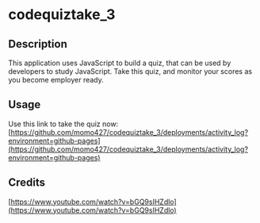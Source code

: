 # codequiztake_3

## Description 

This application uses JavaScript to build a quiz, that can be used by developers to study JavaScript. Take this quiz, and monitor your scores as you become employer ready.



## Usage 

Use this link to take the quiz now:
[https://github.com/momo427/codequiztake_3/deployments/activity_log?environment=github-pages](https://github.com/momo427/codequiztake_3/deployments/activity_log?environment=github-pages)


## Credits

[https://www.youtube.com/watch?v=bGQ9sIHZdlo](https://www.youtube.com/watch?v=bGQ9sIHZdlo)

